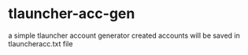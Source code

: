 # tlauncher-acc-gen
a simple tlauncher account generator
created accounts will be saved in tlauncheracc.txt file
